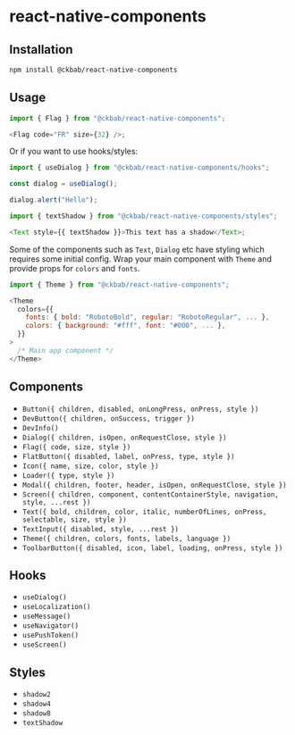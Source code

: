 # react-native-components

## Installation

```bash
npm install @ckbab/react-native-components
```

## Usage

```js
import { Flag } from "@ckbab/react-native-components";

<Flag code="FR" size={32} />;
```

Or if you want to use hooks/styles:

```js
import { useDialog } from "@ckbab/react-native-components/hooks";

const dialog = useDialog();

dialog.alert("Hello");
```

```js
import { textShadow } from "@ckbab/react-native-components/styles";

<Text style={{ textShadow }}>This text has a shadow</Text>;
```

Some of the components such as `Text`, `Dialog` etc have styling which requires some initial config. Wrap your main component with `Theme` and provide props for `colors` and `fonts`.

```js
import { Theme } from "@ckbab/react-native-components";

<Theme
  colors={{
    fonts: { bold: "RobotoBold", regular: "RobotoRegular", ... },
    colors: { background: "#fff", font: "#000", ... },
  }}
>
  /* Main app component */
</Theme>
```

## Components

- `Button({ children, disabled, onLongPress, onPress, style })`
- `DevButton({ children, onSuccess, trigger })`
- `DevInfo()`
- `Dialog({ children, isOpen, onRequestClose, style })`
- `Flag({ code, size, style })`
- `FlatButton({ disabled, label, onPress, type, style })`
- `Icon({ name, size, color, style })`
- `Loader({ type, style })`
- `Modal({ children, footer, header, isOpen, onRequestClose, style })`
- `Screen({ children, component, contentContainerStyle, navigation, style, ...rest })`
- `Text({ bold, children, color, italic, numberOfLines, onPress, selectable, size, style })`
- `TextInput({ disabled, style, ...rest })`
- `Theme({ children, colors, fonts, labels, language })`
- `ToolbarButton({ disabled, icon, label, loading, onPress, style })`

## Hooks

- `useDialog()`
- `useLocalization()`
- `useMessage()`
- `useNavigator()`
- `usePushToken()`
- `useScreen()`

## Styles

- `shadow2`
- `shadow4`
- `shadow8`
- `textShadow`

